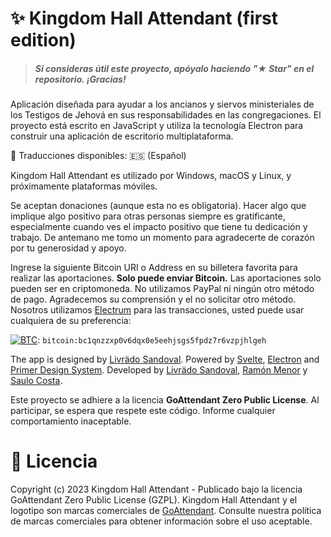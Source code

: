 # :sparkles:&nbsp;Kingdom Hall Attendant&nbsp;(first edition)
> ##### Si consideras útil este proyecto, apóyalo haciendo "★ Star" en el repositorio. ¡Gracias!
Aplicación diseñada para ayudar a los ancianos y siervos ministeriales de los Testigos de Jehová en sus responsabilidades en las congregaciones. El proyecto está escrito en JavaScript y utiliza la tecnología Electron para construir una aplicación de escritorio multiplataforma.

📝 Traducciones disponibles: 🇪🇸 (Español)

Kingdom Hall Attendant es utilizado por Windows, macOS y Linux, y próximamente plataformas móviles.

Se aceptan donaciones (aunque esta no es obligatoria). Hacer algo que implique algo positivo para otras personas siempre es gratificante, especialmente cuando ves el impacto positivo que tiene tu dedicación y trabajo. De antemano me tomo un momento para agradecerte de corazón por tu generosidad y apoyo.



Ingrese la siguiente Bitcoin URI o Address en su billetera favorita para realizar las aportaciones. <b>Solo puede enviar Bitcoin.</b> Las aportaciones solo pueden ser en criptomoneda. No utilizamos PayPal ni ningún otro método de pago. Agradecemos su comprensión y el no solicitar otro método. Nosotros utilizamos [Electrum](https://github.com/spesmilo/electrum) para las transacciones, usted puede usar cualquiera de su preferencia:

[![BTC](https://img.shields.io/badge/-Bitcoin-5b5b5b?logo=bitcoin)](https://explorer.btc.com/btc/address/bc1qqe5y9kw7ewne8njdces8e4ajx5u7zhfftdvl33): `bitcoin:bc1qnzzxp0v6dqx0e5eehjsgs5fpdz7r6vzpjhlgeh`

The app is designed by [Livrädo Sandoval](https://github.com/livrasand). Powered by [Svelte](https://svelte.dev/), [Electron](https://electronjs.org)  and [Primer Design System](https://primer.style/). Developed by [Livrädo Sandoval](https://github.com/livrasand), [Ramón Menor](https://github.com/rmenor) y [Saulo Costa](https://github.com/saulotarsobc).

Este proyecto se adhiere a la licencia <b>GoAttendant Zero Public License</b>. Al participar, se espera que respete este código. Informe cualquier comportamiento inaceptable.

# 📜 Licencia 
Copyright (c) 2023 Kingdom Hall Attendant - Publicado bajo la licencia GoAttendant Zero Public License (GZPL). Kingdom Hall Attendant y el logotipo son marcas comerciales de [GoAttendant](https://goattendant.com). Consulte nuestra política de marcas comerciales para obtener información sobre el uso aceptable.
